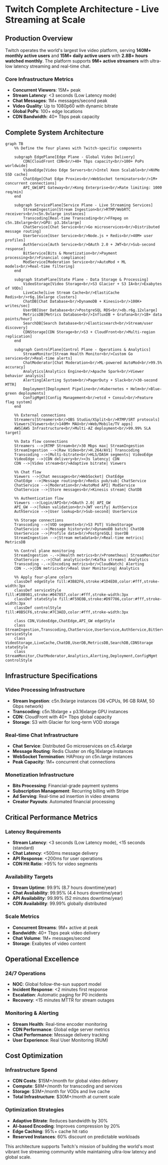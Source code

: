 # Twitch Complete Architecture - Live Streaming at Scale

## Production Overview

Twitch operates the world's largest live video platform, serving **140M+ monthly active users** and **15M+ daily active users** with **2.8B+ hours watched monthly**. The platform supports **9M+ active streamers** with ultra-low latency streaming and real-time chat.

### Core Infrastructure Metrics
- **Concurrent Viewers**: 15M+ peak
- **Stream Latency**: <3 seconds (Low Latency mode)
- **Chat Messages**: 1M+ messages/second peak
- **Video Quality**: Up to 1080p60 with dynamic bitrate
- **Global PoPs**: 100+ edge locations
- **CDN Bandwidth**: 40+ Tbps peak capacity

## Complete System Architecture

```mermaid
graph TB
    %% Define the four planes with Twitch-specific components

    subgraph EdgePlane[Edge Plane - Global Video Delivery]
        CDN[CloudFront CDN<br/>40+ Tbps capacity<br/>100+ PoPs worldwide]
        VideoEdge[Video Edge Servers<br/>Intel Xeon Scalable<br/>NVMe SSD cache]
        ChatEdge[Chat Edge Proxies<br/>WebSocket terminators<br/>1M+ concurrent connections]
        API_GW[API Gateway<br/>Kong Enterprise<br/>Rate limiting: 1000 req/min]
    end

    subgraph ServicePlane[Service Plane - Live Streaming Services]
        StreamIngestion[Stream Ingestion<br/>RTMP/WebRTC receivers<br/>c5n.9xlarge instances]
        Transcoding[Real-time Transcoding<br/>FFmpeg on c5n.18xlarge<br/>GPU: p3.16xlarge]
        ChatService[Chat Service<br/>Go microservices<br/>Distributed message routing]
        UserService[User Service<br/>Node.js + Redis<br/>40M+ user profiles]
        AuthService[Auth Service<br/>OAuth 2.0 + JWT<br/>Sub-second response]
        BitService[Bits & Monetization<br/>Payment processing<br/>Financial compliance]
        ModService[Moderation Service<br/>AutoMod + ML models<br/>Real-time filtering]
    end

    subgraph StatePlane[State Plane - Data Storage & Processing]
        VideoStorage[Video Storage<br/>S3 Glacier + S3 IA<br/>Exabytes of VODs]
        LiveCache[Live Stream Cache<br/>ElastiCache Redis<br/>r6g.16xlarge clusters]
        ChatDB[Chat Database<br/>DynamoDB + Kinesis<br/>100K+ writes/sec]
        UserDB[User Database<br/>PostgreSQL RDS<br/>db.r6g.12xlarge]
        MetricsDB[Metrics Database<br/>InfluxDB + Grafana<br/>1B+ data points/hour]
        SearchDB[Search Database<br/>Elasticsearch<br/>Stream/user discovery]
        CDNStorage[CDN Storage<br/>S3 + CloudFront<br/>Multi-region replication]
    end

    subgraph ControlPlane[Control Plane - Operations & Analytics]
        StreamMonitor[Stream Health Monitor<br/>Custom Go services<br/>Real-time alerts]
        ChatModerator[Chat Moderation<br/>ML-powered AutoMod<br/>99.5% accuracy]
        Analytics[Analytics Engine<br/>Apache Spark<br/>Viewer behavior analysis]
        Alerting[Alerting System<br/>PagerDuty + Slack<br/>30-second MTTR]
        Deployment[Deployment Pipeline<br/>Kubernetes + Helm<br/>Blue-green deployments]
        ConfigMgmt[Config Management<br/>etcd + Consul<br/>Feature flag system]
    end

    %% External connections
    Streamers[Streamers<br/>OBS Studio/XSplit<br/>RTMP/SRT protocols]
    Viewers[Viewers<br/>140M+ MAU<br/>Web/Mobile/TV apps]
    AWS[AWS Infrastructure<br/>Multi-AZ deployment<br/>99.99% SLA target]

    %% Data flow connections
    Streamers -->|RTMP Stream<br/>30 Mbps max| StreamIngestion
    StreamIngestion -->|Raw Video<br/>H.264/AV1| Transcoding
    Transcoding -->|Multi-bitrate<br/>HLS/DASH segments| VideoEdge
    VideoEdge -->|CDN delivery<br/><3s latency| CDN
    CDN -->|Video stream<br/>Adaptive bitrate| Viewers

    %% Chat flow
    Viewers -->|Chat messages<br/>WebSocket| ChatEdge
    ChatEdge -->|Message routing<br/>Redis pub/sub| ChatService
    ChatService -->|Moderation<br/>AutoMod API| ModService
    ChatService -->|Store messages<br/>Kinesis stream| ChatDB

    %% Authentication flow
    Viewers -->|Login/API<br/>OAuth 2.0| API_GW
    API_GW -->|Token validation<br/>JWT verify| AuthService
    AuthService -->|User lookup<br/>Sub-second| UserService

    %% Storage connections
    Transcoding -->|VOD segments<br/>S3 PUT| VideoStorage
    ChatService -->|Message history<br/>DynamoDB batch| ChatDB
    UserService -->|Profile data<br/>PostgreSQL| UserDB
    StreamIngestion -->|Stream metadata<br/>Real-time metrics| MetricsDB

    %% Control plane monitoring
    StreamIngestion -.->|Health metrics<br/>Prometheus| StreamMonitor
    ChatService -.->|Chat analytics<br/>Kafka streams| Analytics
    Transcoding -.->|Encoding metrics<br/>CloudWatch| Alerting
    CDN -.->|CDN metrics<br/>Real User Monitoring| Analytics

    %% Apply four-plane colors
    classDef edgeStyle fill:#3B82F6,stroke:#1D4ED8,color:#fff,stroke-width:3px
    classDef serviceStyle fill:#10B981,stroke:#047857,color:#fff,stroke-width:3px
    classDef stateStyle fill:#F59E0B,stroke:#D97706,color:#fff,stroke-width:3px
    classDef controlStyle fill:#8B5CF6,stroke:#7C3AED,color:#fff,stroke-width:3px

    class CDN,VideoEdge,ChatEdge,API_GW edgeStyle
    class StreamIngestion,Transcoding,ChatService,UserService,AuthService,BitService,ModService serviceStyle
    class VideoStorage,LiveCache,ChatDB,UserDB,MetricsDB,SearchDB,CDNStorage stateStyle
    class StreamMonitor,ChatModerator,Analytics,Alerting,Deployment,ConfigMgmt controlStyle
```

## Infrastructure Specifications

### Video Processing Infrastructure
- **Stream Ingestion**: c5n.9xlarge instances (36 vCPUs, 96 GB RAM, 50 Gbps network)
- **Transcoding**: c5n.18xlarge + p3.16xlarge GPU instances
- **CDN**: CloudFront with 40+ Tbps global capacity
- **Storage**: S3 with Glacier for long-term VOD storage

### Real-time Chat Infrastructure
- **Chat Service**: Distributed Go microservices on c5.4xlarge
- **Message Routing**: Redis Cluster on r6g.16xlarge instances
- **WebSocket Termination**: HAProxy on c5n.large instances
- **Peak Capacity**: 1M+ concurrent chat connections

### Monetization Infrastructure
- **Bits Processing**: Financial-grade payment systems
- **Subscription Management**: Recurring billing with Stripe
- **Ad Serving**: Real-time ad insertion in video streams
- **Creator Payouts**: Automated financial processing

## Critical Performance Metrics

### Latency Requirements
- **Stream Latency**: <3 seconds (Low Latency mode), <15 seconds (standard)
- **Chat Latency**: <500ms message delivery
- **API Response**: <200ms for user operations
- **CDN Hit Ratio**: >95% for video segments

### Availability Targets
- **Stream Uptime**: 99.9% (8.7 hours downtime/year)
- **Chat Availability**: 99.95% (4.4 hours downtime/year)
- **API Availability**: 99.99% (52 minutes downtime/year)
- **CDN Availability**: 99.99% globally distributed

### Scale Metrics
- **Concurrent Streams**: 9M+ active at peak
- **Bandwidth**: 40+ Tbps peak video delivery
- **Chat Volume**: 1M+ messages/second
- **Storage**: Exabytes of video content

## Operational Excellence

### 24/7 Operations
- **NOC**: Global follow-the-sun support model
- **Incident Response**: <2 minutes first response
- **Escalation**: Automatic paging for P0 incidents
- **Recovery**: <15 minutes MTTR for stream outages

### Monitoring & Alerting
- **Stream Health**: Real-time encoder monitoring
- **CDN Performance**: Global edge server metrics
- **Chat Performance**: Message delivery tracking
- **User Experience**: Real User Monitoring (RUM)

## Cost Optimization

### Infrastructure Spend
- **CDN Costs**: $15M+/month for global video delivery
- **Compute**: $8M+/month for transcoding and services
- **Storage**: $3M+/month for VODs and live cache
- **Total Infrastructure**: $30M+/month at current scale

### Optimization Strategies
- **Adaptive Bitrate**: Reduces bandwidth by 30%
- **AI-based Encoding**: Improves compression by 20%
- **Edge Caching**: 95%+ cache hit ratio
- **Reserved Instances**: 60% discount on predictable workloads

This architecture supports Twitch's mission of building the world's most vibrant live streaming community while maintaining ultra-low latency and global scale.